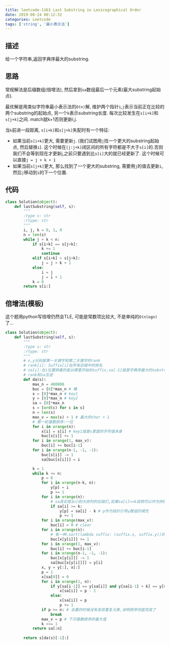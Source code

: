 ```yaml
---
title: leetcode-1163 Last Substring in Lexicographical Order
date: 2019-08-24 00:12:32
categories: Leetcode
tags: ['string', '最小表示法']
---
```

## 描述
给一个字符串,返回字典序最大的substring.

## 思路
常规解法是后缀数组(倍增法), 然后拿到`sa`数组最后一个元素(最大substring起始点). 

最优解是用类似字符串最小表示法的`O(n)`解, 维护两个指针`i`,`j`表示当前正在比较的两个substring的起始点, 另一个`k`表示substring长度. 每次比较发生在`s[i+k]`和`s[j+k]`之间. match就k+1否则更新i,j.

当`k`前进一段距离, `s[i+k]`和`s[j+k]`失配时有一个特征:
 - 如果当前`s[i+k]`更大, 需要更新`j`. (我们试图用`j`找一个更大的substring起始点, 然后替换`i`). 这个时候在`[j:j+k]`闭区间的所有字符都是不大于`s[i]`的.否则我们不会等到现在才更新j,之前只要遇到比`s[i]`大的就已经更新了.
这个时候可以直接`j = j + k + 1`
 -  如果当前`s[j+k]`更大, 那么找到了一个更大的substring, 需要用`j`的值去更新`i`, 然后`j`移动到`i`的下一个位置. 
## 代码
```python
class Solution(object):
    def lastSubstring(self, s):
        """
        :type s: str
        :rtype: str
        """
        i, j, k = 0, 1, 0
        n = len(s)
        while j + k < n:
            if s[i+k] == s[j+k]:
                k += 1
                continue
            elif s[i+k] > s[j+k]:
                j = j + k + 1 
            else:
                i = j
                j = i + 1
            k = 0
        return s[i:]
```

## 倍增法(模板)
这个题用python写倍增仍然会TLE, 可能是常数项比较大, 不是单纯的`O(nlogn)`了...


```python
class Solution(object):
    def lastSubstring(self, s):
        """
        :type s: str
        :rtype: str
        """
        # x,y分别是第一关键字和第二关键字的rank
        # rank[i]: Suffix[i]在所有后缀中的排名
        # sa[i]:在i位置排着的是从哪里开始的suffix,sa[-1]就是字典序最大的substring起始点
        # rank和sa互逆
        def da(s):
            max_n = 400000
            buc = [0]*max_n # 桶
            x = [0]*max_n # key1
            y = [0]*max_n # key2
            sa = [0]*max_n
            s = [ord(c) for c in s]
            n = len(s)
            max_v = max(s) + 1 # 最大的char + 1
            # 第一轮基数排序:一位
            for i in xrange(n):
                x[i] = s[i] # key1就是s里面的字符值本身
                buc[s[i]] += 1
            for i in xrange(1, max_v):
                buc[i] += buc[i-1]
            for i in xrange(n-1, -1, -1):
                buc[s[i]] -= 1
                sa[buc[s[i]]] = i

            k = 1
            while k <= n:
                p = 0
                for i in xrange(n-k, n):
                    y[p] = i
                    p += 1
                for i in xrange(n):
                    # sa其实是从小到大排列的后缀们,如果sa[i]>=k说明可以作为拼接的后半段
                    if sa[i] >= k:
                        y[p] = sa[i] - k # p作为指针引导y数组的填充
                        p += 1
                for i in xrange(max_v):
                    buc[i] = 0 # clear
                for i in xrange(n):
                    # 有一种.sort(lambda suffix: (suffix.x, suffix.y))的感觉
                    buc[x[y[i]]] += 1
                for i in xrange(1, max_v):
                    buc[i] += buc[i-1]
                for i in xrange(n-1, -1, -1):
                    buc[x[y[i]]] -= 1
                    sa[buc[x[y[i]]]] = y[i]
                x, y = y[:], x[:]
                p = 1
                x[sa[0]] = 0
                for i in xrange(1, n):
                    if y[sa[i-1]] == y[sa[i]] and y[sa[i-1] + k] == y[sa[i] + k]:
                        x[sa[i]] = p - 1
                    else:
                        x[sa[i]] = p
                        p += 1
                if p >= n: # 去重的时候没有发现重复元素,说明排序彻底完成了
                    break
                max_v = p # 下次基数排序的最大值
                k <<= 1
            return sa[:n]
        
        return s[da(s)[-1]:]
```
